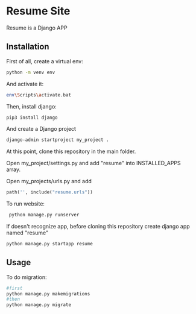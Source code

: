 # Resume Site

Resume is a Django APP

## Installation

First of all, create a virtual env:
```bash
python -m venv env
```
And activate it: 
```bash
env\Scripts\activate.bat
```

Then, install django:
```bash
pip3 install django
```

And create a Django project
```bash
django-admin startproject my_project .
```

At this point, clone this repository in the main folder.

Open my_project/settings.py and add "resume" into INSTALLED_APPS array.

Open my_projects/urls.py and add 
```python
path('', include("resume.urls"))
```

To run website:
```python
 python manage.py runserver
```

If doesn't recognize app, before cloning this repository create django app named "resume"

```bash
python manage.py startapp resume
```

## Usage

To do migration:

```bash
#first
python manage.py makemigrations
#then
python manage.py migrate
```
